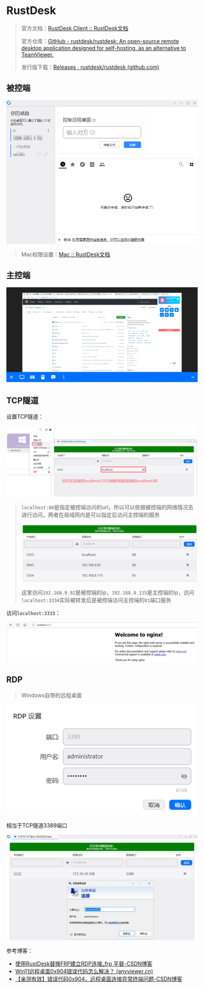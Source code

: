 # RustDesk

> 官方文档：[RustDesk Client :: RustDesk文档](https://rustdesk.com/docs/zh-cn/client/)
>
> 官方仓库：[GitHub - rustdesk/rustdesk: An open-source remote desktop application designed for self-hosting, as an alternative to TeamViewer.](https://github.com/rustdesk/rustdesk)
>
> 发行版下载：[Releases · rustdesk/rustdesk (github.com)](https://github.com/rustdesk/rustdesk/releases)

## 被控端

![image-20241008103656869](img/RustDesk/image-20241008103656869.png)

> Mac权限设置：[Mac :: RustDesk文档](https://rustdesk.com/docs/zh-cn/client/mac/)

## 主控端

![image-20241008105339688](img/RustDesk/image-20241008105339688.png)

## TCP隧道

设置TCP隧道：

![image-20241009141611710](img/RustDesk/image-20241009141611710.png)

> `localhost:80`是指定被控端访问的url，所以可以依据被控端的网络情况去进行访问，两者在局域网内是可以指定后访问主控端的服务
>
> ![image-20241009142506592](img/RustDesk/image-20241009142506592.png)
>
> 这里访问`192.168.9.92`是被控端的ip，`192.168.8.115`是主控端的ip，访问`localhost:3334`实际被转发后是被控端访问主控端的`81`端口服务

访问`localhost:3333`：

![image-20241009141706405](img/RustDesk/image-20241009141706405.png)

## RDP

> Windows自带的远程桌面

![image-20241010104236197](img/RustDesk/image-20241010104236197.png)

相当于TCP隧道3389端口

![image-20241010202339485](img/RustDesk/image-20241010202339485.png)

参考博客：

- [使用RustDesk替换FRP建立RDP连接_frp 平替-CSDN博客](https://blog.csdn.net/hbandhb/article/details/109542352)
- [Win11远程桌面0x904错误代码怎么解决？ (anyviewer.cn)](https://www.anyviewer.cn/how-to/remote-desktop-0x904-2111.html)
- [【亲测有效】错误代码0x904，远程桌面连接异常终端问题-CSDN博客](https://blog.csdn.net/qq_30054403/article/details/129022047)